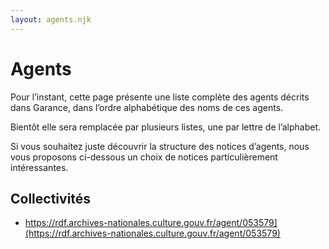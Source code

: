 ```yaml
---
layout: agents.njk
---
```


# Agents


Pour l’instant, cette page présente une liste complète des agents décrits dans Garance, dans l’ordre alphabétique des noms de ces agents. 

Bientôt elle sera remplacée par plusieurs listes, une par lettre de l’alphabet.

Si vous souhaitez juste découvrir la structure des notices d’agents, nous vous proposons ci-dessous un choix de notices particulièrement intéressantes.

## Collectivités

- https://rdf.archives-nationales.culture.gouv.fr/agent/053579](https://rdf.archives-nationales.culture.gouv.fr/agent/053579)

